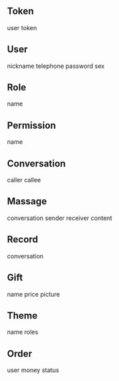 ## Token

user
token

## User

nickname
telephone
password
sex

## Role

name

## Permission

name

## Conversation

caller
callee

## Massage

conversation
sender
receiver
content

## Record

conversation

## Gift

name
price
picture

## Theme

name
roles

## Order

user
money
status
